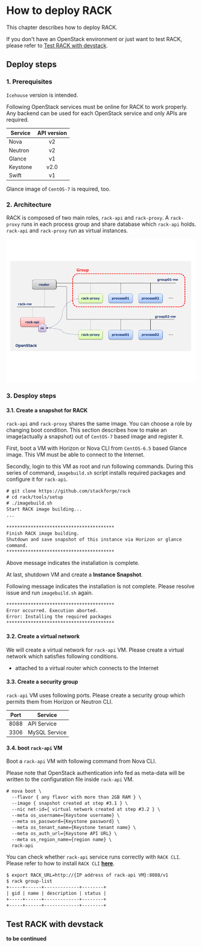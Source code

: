 # How to deploy RACK

This chapter describes how to deploy RACK.

If you don't have an OpenStack environment or just want to test RACK, please refer to [Test RACK with devstack](#procedure2).

## Deploy steps

### 1. Prerequisites

`Icehouse` version is intended.

Following OpenStack services must be online for RACK to work properly. Any backend can be used for each OpenStack service and only APIs are required.

| Service  | API version |
| -------- |:-----------:|
| Nova     | v2          |
| Neutron  | v2          |
| Glance   | v1          |
| Keystone | v2.0        |
| Swift    | v1          |

Glance image of `CentOS-7` is required, too.



### 2. Architecture

RACK is composed of two main roles, `rack-api` and `rack-proxy`. A `rack-proxy` runs in each process group and share database which `rack-api` holds.
`rack-api` and `rack-proxy` run as virtual instances.

![network-topology](network-topology.png "network-topology")


### 3. Desploy steps

#### 3.1. Create a snapshot for RACK

`rack-api` and `rack-proxy` shares the same image. You can choose a role by changing boot condition. This section describes how to make an image(actually a snapshot) out of `CentOS-7` based image and register it.

First, boot a VM with Horizon or Nova CLI from `CentOS-6.5` based Glance image. This VM must be able to connect to the Internet.

Secondly, login to this VM as root and run following commands.
During this series of command, `imagebuild.sh` script installs required packages and configure it for `rack-api`.

```
# git clone https://github.com/stackforge/rack
# cd rack/tools/setup
# ./imagebuild.sh
Start RACK image building...
...

****************************************
Finish RACK image building.
Shutdown and save snapshot of this instance via Horizon or glance command.
****************************************
```

Above message indicates the installation is complete.

At last, shutdown VM and create a **Instance Snapshot**.


Following message indicates the installation is not complete. Please resolve issue and run `imagebuild.sh` again.

```
****************************************
Error occurred. Execution aborted.
Error: Installing the required packages
****************************************
```


#### 3.2. Create a virtual network

We will create a virtual network for `rack-api` VM.
Please create a virtual network which satisfies following conditions.

- attached to a virtual router which connects to the Internet


#### 3.3. Create a security group

`rack-api` VM uses following ports.
Please create a security group which permits them from Horizon or Neutron CLI.


| Port  | Service           |
|:-----:| ----------------- |
| 8088  | API Service       |
| 3306  | MySQL Service     |


#### 3.4. boot `rack-api` VM

Boot a `rack-api` VM with following command from Nova CLI.

Please note that OpenStack authentication info fed as meta-data will be written to the configuration file inside `rack-api` VM.


```
# nova boot \
  --flavor { any flavor with more than 2GB RAM } \
  --image { snapshot created at step #3.1 } \
  --nic net-id={ virtual network created at step #3.2 } \
  --meta os_username={Keystone username} \
  --meta os_password={Keystone password} \
  --meta os_tenant_name={Keystone tenant name} \
  --meta os_auth_url={Keystone API URL} \
  --meta os_region_name={region name} \
  rack-api
```

You can check whether `rack-api` service runs correctly with `RACK CLI`.
Please refer to how to install `RACK CLI` [**here**](https://github.com/stackforge/python-rackclient).

```
$ export RACK_URL=http://{IP address of rack-api VM}:8088/v1
$ rack group-list
+-----+------+-------------+--------+
| gid | name | description | status |
+-----+------+-------------+--------+
+-----+------+-------------+--------+
```



## <a name="procedure2">Test RACK with devstack</a>

**to be continued**
